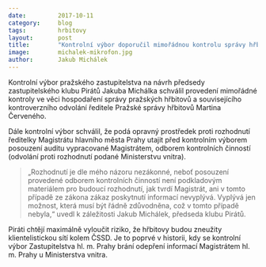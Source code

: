 ```yaml
---
date:         2017-10-11
category:     blog
tags:         hrbitovy
layout:       post
title:        "Kontrolní výbor doporučil mimořádnou kontrolu správy hřbitovů a nesouhlasí s utajením posudku před zastupiteli"
image:        michalek-mikrofon.jpg
author:       Jakub Michálek
---
```


Kontrolní výbor pražského zastupitelstva na návrh předsedy zastupitelského klubu Pirátů Jakuba Michálka schválil provedení mimořádné kontroly ve věci hospodaření správy pražských hřbitovů a souvisejícího kontroverzního odvolání ředitele Pražské správy hřbitovů Martina Červeného.

Dále kontrolní výbor schválil, že podá opravný prostředek proti rozhodnutí ředitelky Magistrátu hlavního města Prahy utajit před kontrolním výborem posouzení auditu vypracované Magistrátem, odborem kontrolních činností (odvolání proti rozhodnutí podané Ministerstvu vnitra). 

> „Rozhodnutí je dle mého názoru nezákonné, neboť posouzení provedené odborem kontrolních činností není podkladovým materiálem pro budoucí rozhodnutí, jak tvrdí Magistrát, ani v tomto případě ze zákona zákaz poskytnutí informací nevyplývá. Vyplývá jen možnost, která musí být řádně zdůvodněna, což v tomto případě nebyla,“ uvedl k záležitosti Jakub Michálek, předseda klubu Pirátů. 

Piráti chtějí maximálně vyloučit riziko, že hřbitovy budou zneužity klientelistickou sítí kolem ČSSD. Je to poprvé v historii, kdy se kontrolní výbor Zastupitelstva hl. m. Prahy brání odepření informací Magistrátem hl. m. Prahy u Ministerstva vnitra. 

